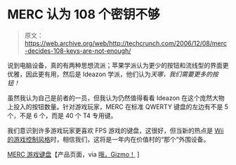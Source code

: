 # MERC 认为 108 个密钥不够

> 原文：<https://web.archive.org/web/http://techcrunch.com/2006/12/08/merc-decides-108-keys-are-not-enough/>

说到电脑设备，真的有两种思想流派；苹果学派认为更少的按钮和流线型的界面更优雅，因此更有用，然后是 Ideazon 学派，他们认为*天哪，我们需要更多的按钮！*

虽然我认为自己是前者的一员，但我认为仍然值得看看 Ideazon 在这个庞然大物上投入的按钮数量。针对游戏玩家，MERC 在标准 QWERTY 键盘的左边有不是 5 个，不是 6 个，而是 40 个 T4 专用键。

我们意识到许多游戏玩家更喜欢 FPS 游戏的键盘，这很好，但当新的热点是 [Wii 的游戏控制风格](https://web.archive.org/web/20160321234544/http://crunchgear.com/?s=wii+controller)时，相信我们，这将是一年内在价值村的“那个”外围设备。

[MERC 游戏键盘](https://web.archive.org/web/20160321234544/http://www.ideazon.com/us/products/mercgamingkeyboard.asp)【产品页面，via [哦，Gizmo！](https://web.archive.org/web/20160321234544/http://www.ohgizmo.com/2006/12/07/ideazon-merc-gaming-keyboard/) ]